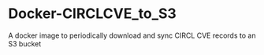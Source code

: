 # Docker-CIRCLCVE_to_S3
A docker image to periodically download and sync CIRCL CVE records to an S3 bucket
